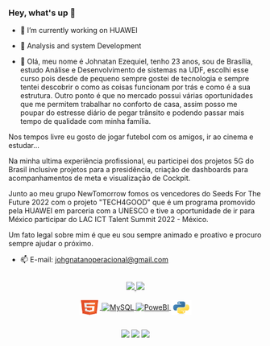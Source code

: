 ### Hey, what's up 👋

- 🔭 I’m currently working on HUAWEI
- 🌱 Analysis and system Development

- 💬 Olá, meu nome é Johnatan Ezequiel, tenho 23 anos, sou de Brasília, estudo Análise e Desenvolvimento de sistemas na UDF, escolhi esse curso pois desde de pequeno sempre gostei de tecnologia e sempre tentei descobrir o como as coisas funcionam por trás e como é a sua estrutura. 
Outro ponto é que no mercado possui várias oportunidades que me permitem trabalhar no conforto de casa, assim posso me poupar do estresse diário de pegar trânsito e podendo passar mais tempo de qualidade com minha família.

Nos tempos livre eu gosto de jogar futebol com os amigos, ir ao cinema e estudar...

Na minha ultima experiência profissional, eu participei dos projetos 5G do Brasil inclusive projetos para a presidência, criação de dashboards para acompanhamentos de meta e visualização de Cockpit.

Junto ao meu grupo NewTomorrow fomos os vencedores do Seeds For The Future 2022 com o projeto "TECH4GOOD" que é um programa promovido pela HUAWEI em parceria com a UNESCO e tive a oportunidade de ir para México participar do LAC ICT Talent Summit 2022 - México.

Um fato legal sobre mim é que eu sou sempre animado e proativo e procuro sempre ajudar o próximo.

- 📫 E-mail: johgnatanoperacional@gmail.com 

##

<div align="center">
  <a href="">
  <img height="160em" src="https://github-readme-stats.vercel.app/api?username=JOHGNATAN&show_icons=true&theme=tokyonight&include_all_commits=true&count_private=true"/>
  <img height="160em" src="https://github-readme-stats.vercel.app/api/top-langs/?username=JOHGNATAN&layout=compact&langs_count=7&theme=tokyonight"/>
    
<div style="display: inline_block"><br>

  <img align="center" alt="Johg-Ts" height="30" width="40"  src="https://raw.githubusercontent.com/devicons/devicon/master/icons/html5/html5-original.svg">
  <img align="center" alt="MySQL" height="30" width="80" src="https://camo.githubusercontent.com/a4a4a017a5d519d7c4ce2a3cd3d2194fb7af4b1ca424850784565007c2acc7d8/68747470733a2f2f696d672e736869656c64732e696f2f62616467652f4d7953514c2d3030354338343f7374796c653d666f722d7468652d6261646765266c6f676f3d6d7973716c266c6f676f436f6c6f723d7768697465">
  <img align="center" alt="PoweBI" height="30" width="80" src="https://camo.githubusercontent.com/53b1030248fd0f64a5b70e56819acd0c8caadcd302335cbf0e4367a6c1603b65/68747470733a2f2f696d672e736869656c64732e696f2f62616467652f506f77657242492d4632433831313f7374796c653d666f722d7468652d6261646765266c6f676f3d506f7765722532304249266c6f676f436f6c6f723d7768697465">
  <img align="center" alt="Johg-Python" height="30" width="40" src="https://raw.githubusercontent.com/devicons/devicon/master/icons/python/python-original.svg">
  
</div>
  


##
 <div align="center">
  <a href="https://www.instagram.com/johgnatan/" target="_blank"><img src="https://img.shields.io/badge/-Instagram-%23E4405F?style=for-the-badge&logo=instagram&logoColor=white" target="_blank"></a>
  <a href = "mailto:johgnatanoperacional@gmail.com"><img src="https://img.shields.io/badge/-Gmail-%23333?style=for-the-badge&logo=gmail&logoColor=white" target="_blank"></a>
  <a href="https://www.linkedin.com/in/johnatan-ezequiel-6321b51ba" target="_blank"><img src="https://img.shields.io/badge/-LinkedIn-%230077B5?style=for-the-badge&logo=linkedin&logoColor=white" target="_blank"></a>
   
   
 ##


